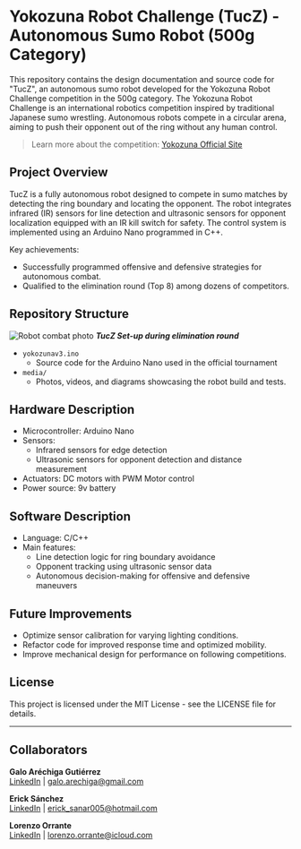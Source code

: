 # Yokozuna Robot Challenge (TucZ) - Autonomous Sumo Robot (500g Category)

This repository contains the design documentation and source code for "TucZ", an autonomous sumo robot developed for the Yokozuna Robot Challenge competition in the 500g category.
The Yokozuna Robot Challenge is an international robotics competition inspired by traditional Japanese sumo wrestling. Autonomous robots compete in a circular arena, aiming to push their opponent out of the ring without any human control.

> Learn more about the competition: [Yokozuna Official Site](https://ccrl.notion.site/Acerca-de-706e20c6e6784b24b1a9acb286055106)  

## Project Overview

TucZ is a fully autonomous robot designed to compete in sumo matches by detecting the ring boundary and locating the opponent. The robot integrates infrared (IR) sensors for line detection and ultrasonic sensors for opponent localization equipped with an IR kill switch for safety. The control system is implemented using an Arduino Nano programmed in C++.

Key achievements:
- Successfully programmed offensive and defensive strategies for autonomous combat.
- Qualified to the elimination round (Top 8) among dozens of competitors.

## Repository Structure
![Robot combat photo](Media/TucZ-Precomp-comp/TucZ-Competition.jpg)
***TucZ Set-up during elimination round***

- `yokozunav3.ino`
  - Source code for the Arduino Nano used in the official tournament
- `media/`
  - Photos, videos, and diagrams showcasing the robot build and tests.

## Hardware Description

- Microcontroller: Arduino Nano
- Sensors:
  - Infrared sensors for edge detection
  - Ultrasonic sensors for opponent detection and distance measurement
- Actuators: DC motors with PWM Motor control
- Power source: 9v battery

## Software Description

- Language: C/C++
- Main features:
  - Line detection logic for ring boundary avoidance
  - Opponent tracking using ultrasonic sensor data
  - Autonomous decision-making for offensive and defensive maneuvers


## Future Improvements

- Optimize sensor calibration for varying lighting conditions.
- Refactor code for improved response time and optimized mobility.
- Improve mechanical design for performance on following competitions.

## License

This project is licensed under the MIT License - see the LICENSE file for details.

---

## Collaborators

**Galo Aréchiga Gutiérrez**  
[LinkedIn](https://linkedin.com/in/galo-arechiga-gutierrez-b81b5935b) | galo.arechiga@gmail.com

**Erick Sánchez**  
[LinkedIn](https://www.linkedin.com/in/erick-alberto-sanchez) | erick_sanar005@hotmail.com

**Lorenzo Orrante**  
[LinkedIn](https://www.linkedin.com/in/lorenzo-orrante-rom%C3%A1n-75b146359/) | lorenzo.orrante@icloud.com


